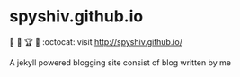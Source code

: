 # spyshiv.github.io
:guitar: :art: :trophy: :gem: :octocat: visit http://spyshiv.github.io/

A jekyll powered blogging site consist of blog written by me
